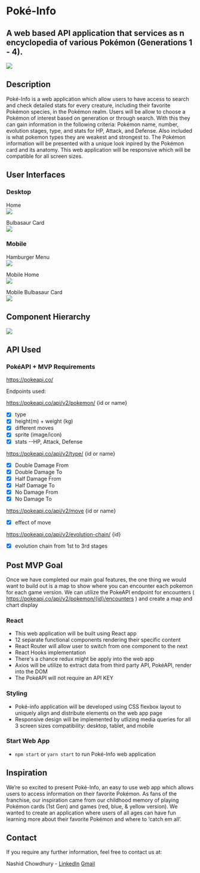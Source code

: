 # Poké-Info

## A web based API application that services as n encyclopedia of various Pokémon (Generations 1 - 4). 
<img src="https://upload.wikimedia.org/wikipedia/commons/9/98/International_Pok%C3%A9mon_logo.svg"/>

## Description

Poké-Info is a web application which allow users to have access to search and check detailed stats for every creature, including their favorite Pokémon species, in the Pokémon realm. Users will be allow to choose a Pokémon of interest based on generation or through search. With this they can  gain information in the following criteria: Pokémon name, number, evolution stages, type, and stats for HP, Attack, and Defense. Also included is what pokemon types they are weakest and strongest to.  The Pokémon information will be presented with a unique look inpired by the Pokémon card and its anatomy. This web application will be responsive which will be compatible for all screen sizes. 



## User Interfaces
### Desktop
Home<br>
<img src=Home.png/>

Bulbasaur Card<br>
<img src=Bulbasaur.png/>

### Mobile 
Hamburger Menu<br>
<img src="Mobile Menu.png"/>

Mobile Home<br>
<img src="Mobile Home.png"/>

Mobile Bulbasaur Card <br>
<img src="Mobile Bulbasaur.png"/>

## Component Hierarchy
<img src=Component_Hierarchy.png/>

## API Used

### PokéAPI + MVP Requirements

https://pokeapi.co/

Endpoints used: <br>

https://pokeapi.co/api/v2/pokemon/ {id or name}<br>
- [x] type
- [x] height(m) + weight (kg) 
- [x] different moves 
- [x] sprite (image/icon)  
- [x] stats --HP, Attack, Defense

https://pokeapi.co/api/v2/type/ {id or name}<br>
- [x] Double Damage From
- [x] Double Damage To 
- [x] Half Damage From 
- [x] Half Damage To
- [x] No Damage From
- [x] No Damage To 

https://pokeapi.co/api/v2/move {id or name} <br>
- [x] effect of move 

https://pokeapi.co/api/v2/evolution-chain/ {id} <br> 
- [x] evolution chain from 1st to 3rd stages


## Post MVP Goal

Once we have completed our main goal features, the one thing we would want to build out is a map to show where you can encounter each pokemon for each game version. 
We can utilize the PokeAPI endpoint for encounters ( https://pokeapi.co/api/v2/pokemon/{id}/encounters ) and create a map and chart display 

### React
- This web application will be built using React app
- 12 separate functional components rendering their specific content
- React Router will allow user to switch from one component to the next
- React Hooks implementation
- There's a chance redux might be apply into the web app
- Axios will be utilize to extract data from third party API, PokéAPI, render into the DOM
- The PokéAPI will not require an API KEY

### Styling
- Poké-info application will be developed using CSS flexbox layout to uniquely align and distribute elements on the web app page
- Responsive design will be implemented by utlizing media queries for all 3 screen sizes compatibility: desktop, tablet, and mobile

### Start Web App
- `npm start` or `yarn start` to run Poké-Info web application

## Inspiration
We’re so excited to present Poké-Info, an easy to use web app which allows users to access information on their favorite Pokémon. As fans of the franchise, our inspiration came from our childhood memory of playing Pokémon cards (1st Gen) and games (red, blue, & yellow version). We wanted to create an application where users of all ages can have fun learning more about their favorite Pokémon and where to ‘catch em all’.

## Contact
If you require any further information, feel free to contact us at:

Nashid Chowdhury - [LinkedIn](https://www.linkedin.com/in/nashidc/) [Gmail](nash.chowdhury@gmail.com)

